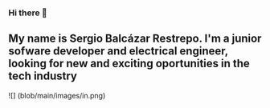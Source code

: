 ### Hi there 👋

## My name is Sergio Balcázar Restrepo. I'm a junior sofware developer and electrical engineer, looking for new and exciting oportunities in the tech industry
![] (blob/main/images/in.png)  
